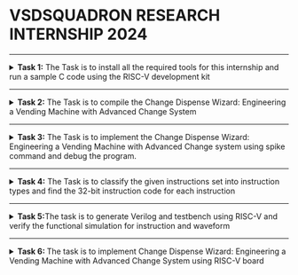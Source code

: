 # VSDSQUADRON RESEARCH INTERNSHIP 2024


------------------------------------------------------------------------------------------------------------------------------------------------------------------------------------------

<details>
  <summary><b> Task 1:</b> The Task is to install all the required tools for this internship and run a sample C code using the RISC-V development kit </summary>
  <br>
  
  **1.Installing Oracle VM Virtual Box Manager**

  ![Oracle VM Virtual Box manager](https://github.com/nehith01/vsdsquadron_internship/blob/main/task1/1.VIRTUAL%20BOX%20INSTALLATION.png?raw=true)
  
  **2.Installing leaf pad**
  
  *Use the following command to install the leaf pad into your Ubuntu system*
  ```
sudo apt install leafpad
```

**3.Sample C code**

![sample c code](https://github.com/nehith01/vsdsquadron_internship/blob/main/task1/3.Sample%20code.png?raw=true)
After entering the sample code into the leaf pad we will save the code 

**4.To get the output for the code**

*Use the following command to get the output for the code*
```
leafpad sum1ton.c &
./a.out
```

**5.Implementing sample C code in the RISC-V kit**
 *use the following command to implement the code*
 ```
riscv64-unknown-elf-gcc -O1 -mabi=lp64 -march=rv64i -o sum1ton.o sum1ton.c
```
After the instruction is processed we will be getting the assembly code for the sample c code 

![assembly code](https://github.com/nehith01/vsdsquadron_internship/blob/main/task1/5.calculation%20of%20risv%20instructions.png?raw=true)

**6.Implementing sample C code using Fast instruction**
*Command for implementing fast instruction is*
```
risv64-unknown-elf-gcc -Ofast -mabi=lp64 -march=rv64i -o sum1ton.o sum1ton.c
```

![fast instruction](https://github.com/nehith01/vsdsquadron_internship/blob/main/task1/6.fast%20instruction.png?raw=true)

</details>

-----------------------------------------------------------------------------------------------------------------------------------------------------------------------------------------


<details>
  <summary><b> Task 2:</b> The Task is to compile the Change Dispense Wizard: Engineering a Vending Machine with Advanced Change 
     System</summary>
  <br>
  
  **Vending Machine:**
  
   An innovative vending machine technology designed to effectively handle and dispense change to clients is called the Change Dispense Wizard. When giving change, this method uses a C program to determine the best way to distribute the coins. It accepts one dollar, fifty cents, twenty-five cents, ten cents, five cents, and one penny, among other amounts.

Accepting the product pricing and the customer's payment amount is the first step in the procedure. The difference is then calculated by the program to get the overall amount of change that is needed. To minimize the overall number of coins delivered, the system determines the quantity of each coin type by iterating through each denomination, starting with the greatest value.

By ensuring that the change is returned quickly and with the fewest coins feasible, this method improves both operational effectiveness and user happiness. The system verifies that the payment is adequate and responds appropriately when there are not enough funds. The Change Dispense Wizard is a reliable and fast transaction processing solution for contemporary vending machines since it uses a simple algorithm. In addition to enhancing customer experience, this solution streamlines vending machine's internal operations, increasing their efficiency and usability.

![vending machine](https://5.imimg.com/data5/SELLER/Default/2023/4/303189661/UP/GQ/QL/95260822/snack-vending-machine.jpg)

**Program to run vending machine:**
```
#include <stdio.h>

#define NUM_DENOMINATIONS 6
int denominations[NUM_DENOMINATIONS] = {100, 50, 25, 10, 5, 1};

void calculateChange(int change, int coinCount[NUM_DENOMINATIONS]) {
    for (int i = 0; i < NUM_DENOMINATIONS; i++) {
        coinCount[i] = change / denominations[i];
        change %= denominations[i];
    }
}

int main() {
    int productPrice, amountPaid, change;
    int coinCount[NUM_DENOMINATIONS] = {0};

    printf("Enter the price of the product (in cents): ");
    scanf("%d", &productPrice);

    printf("Enter the amount paid by the customer (in cents): ");
    scanf("%d", &amountPaid);
    if (amountPaid < productPrice) {
        printf("Insufficient amount paid.\n");
        return 1;
    }
    change = amountPaid - productPrice;
    printf("Total change to be returned: %d cents\n", change);

    calculateChange(change, coinCount);

    printf("Change dispensed:");
    for (int i = 0; i < NUM_DENOMINATIONS; i++) {
        if (coinCount[i] > 0) {
            printf("%d x %d cents\n", coinCount[i], denominations[i]);
        }
    }

    return 0;
}
```
![vending machine code](https://github.com/nehith01/vsdsquadron_internship/blob/main/task2/C%20pogram%20for%20vending%20machine.png?raw=true)

**Instructions to get the output of the vending machine**

```
gcc vendmachine.c
ls -ltr
./a.out
```

*Output of the vending machine is :*

 ![output](https://github.com/nehith01/vsdsquadron_internship/blob/main/task2/output%20for%20vending%20machine.png?raw=true)

 **Implementing vending machines using RISC-V kit**
 
 *Instruction for implementing:*
 ```
riscv64-unknown-elf-gcc -O1 -mabi=lp64 -march=rv64i -o vendmachine.o vendmachine.c
ls -ltr vendmachine.o
```
*Assembly code for vending machine*
```
riscv64-unknown-elf-objdump -d vendmachine.o
```
 By running the above instruction we will be getting a large number of assembly codes
 
![assembly code](https://github.com/nehith01/vsdsquadron_internship/blob/main/task2/assembly%20code%20for%20vending%20machine.png?raw=true)

*Instruction to reduce the assembly codes*
```
riscv64-unknown-elf-objdump -d vendmachine.o | less
/main
```

![reduced code](https://github.com/nehith01/vsdsquadron_internship/blob/main/task2/reduced%20assembly%20codes.png?raw=true)

</details>


----------------------------------------------------------------------------------------------------------------------------------------------------------------------------------------



<details>
  <summary><b> Task 3:</b> The Task is to implement the Change Dispense Wizard: Engineering a Vending Machine with Advanced Change system using spike command and debug the program.</summary>

  <br>
    
  **Objective:**

  The main objective of the task is to run the Change Dispense Wizard: Engineering a Vending Machine with Advanced Change system program using spike command and to verify the output with gcc command and the output for both the instructions should be same. 

  We will be checking the output and assembly codes under 2 conditions one is using O1 and Ofast instruction.

  *Instruction for implementing spike function*

  ```
riscv64-unknown-elf-gcc -O1 -mabi=lp64 -march=rv64i -o vendmachine.o vendmachine.c
spike pk vendmachine.o
```
The command `riscv64-unknown-elf-gcc -O1 -mabi=lp64 -march=rv64i -o vendmachine.o vendmachine.c` is used to run the vending machine program using gcc and to run the same program using spike the instruction is `spike pk vendmachine.o` after running the program we need to check the output for both spike and gcc . If the output are same then  the program is implemented correctly 

*Output for vending machine program using spike command:*

![output](https://github.com/nehith01/vsdsquadron_internship/blob/main/task3/spike%20output.png?raw=true)

The output should be verified with the output gcc command and the outputs are the same and verified. The next step is to debug the assembly codes for the vending machine and to debug we need to launch a debugger and the command to launch the debugger is `spike -d pk vendmachine.o` and to load the data the command is `until pc 0 100b0` by using this command the contents of the assembly code for the vending machine program.

![output](https://github.com/nehith01/vsdsquadron_internship/blob/main/task3/assembly%20code%20for%20%2001%20instruction.png?raw=true)

![output](https://github.com/nehith01/vsdsquadron_internship/blob/main/task3/assembly%20code%20for%2001%20instruction%20cont.png?raw=true)

Now we will be checking the output using Ofast command and the command for implementation is 
```
riscv64-unknown-elf-gcc -Ofast -mabi=lp64 -march=rv64i -o vendmachine.o vendmachine.c
spike pk vendmachine.o
```
**The output for Ofast command is:**

![output](https://github.com/nehith01/vsdsquadron_internship/blob/main/task3/assembly%20code%20for%20ofast%20instruction.png?raw=true)

![output](https://github.com/nehith01/vsdsquadron_internship/blob/main/task3/assembly%20code%20for%20ofast%20instruction%20cont.png?raw=true)


</details>



----------------------------------------------------------------------------------------------------------------------------------------------------------------------------------------




<details>
  <summary><b>Task 4:</b> The Task is to classify the given instructions set into instruction types and find the 32-bit instruction code for each instruction</summary>
  <br>

  **RISC-V:**
             An open-standard instruction set architecture (ISA) called RISC-V (Reduced Instruction Set Computing - Five) is intended for use with a variety of computing devices, including embedded systems and supercomputers. Since it is free and open source, anyone can use it without having to pay royalties or licensing costs. 


**Different types of instructions:**

 There are 6 main RISC-V instruction formats. Every format has a unique layout and is utilized for various kinds of instructions:
 
1. R - Register
2. I - Immediate
3. S - Store
4. B - Branch
5. U - Upper Immediate
6. J - Jump


![instruction](https://github.com/nehith01/vsdsquadron_internship/blob/main/task4/RISC-V%20instruction%20set%20.jpg?raw=true)
   
Let's discuss each Instruction in detail

**1.R-Type (Register) Instructions:**

- R-Type instructions are used for operations that involve only registers. They typically perform arithmetic, logical, and shift operations. In RISC-V, R-type instructions are mostly utilized for operations using registers alone. They are essential for bitwise, logical, and arithmetic operations.
  
- These instructions are essential for calculations that take place directly between registers since they don't deal with memory or immediate values. R-type instructions increase processing efficiency by carrying out addition, subtraction, logical AND, OR, XOR, and shifts using the ALU (Arithmetic Logic Unit).
  
- Pipelining in RISC-V architectures is made easier and overall speed is improved by the uniformity and simplicity of R-Type instructions. These instructions ensure a clear and succinct execution flow by relying on specified fields to determine the precise action and the registers involved.
  
- Their architecture emphasizes simplicity in line with the RISC (Reduced Instruction Set Computer) concept of high-performance instruction sets that enable the processor to compute quickly and effectively.


![R type](https://github.com/nehith01/vsdsquadron_internship/assets/127872579/5be34375-1f42-4366-bbc2-36e79af329a6)

**Fields:**

- opcode (7 bits): Specifies the operation and format of the instruction. For R-type instructions, it is 0110011.
- rd (5 bits): Destination register.
- funct3 (3 bits): Additional opcode bits to specify the exact operation.
- rs1 (5 bits): First source register.
- rs2 (5 bits): Second source register.
- funct7 (7 bits): Additional opcode bits for further specifying the operation.

**Format:** opcode rd, rs1, rs2

**2.I-Type (Immediate) Instructions:**

- In the RISC-V architecture, I-type instructions are mostly used for operations using instantaneous values, which are constants that are integrated into the instruction itself. These instructions can load data from memory, carry out arithmetic operations, and apply instantaneous values to different types of calculations. They play a crucial role in streamlining code that often has to employ constants, allowing for effective data manipulation without the need for extra load instructions.

- I-type instructions improve efficiency and code density by eliminating the need for many instructions to complete a single job, therefore streamlining processes. Because load instructions enable data to be retrieved directly into registers from memory, they are also essential for efficient memory access. All things considered, I-Type instructions greatly increase the RISC-V instruction's adaptability and efficiency.




![I type](https://github.com/nehith01/vsdsquadron_internship/assets/127872579/9b22d286-1645-4c15-83d0-2fcda12fb87b)

**Fields:**

- opcode (7 bits): Specifies the operation and format of the instruction.
- rd (5 bits): Destination register.
- funct3 (3 bits): Additional opcode bits to specify the exact operation.
- rs1 (5 bits): Source register.
- imm (12 bits): Immediate value.

**Format:** opcode rd, rs1, imm

**3.S-Type (Store) Instructions:**

- S-type instructions are used for storing data from a register to memory. The immediate value is split between two fields for encoding purposes. S-Type instructions in RISC-V are primarily used for storing data from a register to memory. These instructions are essential for memory operations where data needs to be written to a specific memory address. 

- The S-Type instructions work by taking the contents of a source register and storing it at a memory address computed from a base register plus an immediate offset. This immediate offset allows for flexible addressing modes, enabling access to different memory locations relative to the base address.

- The typical operations in this category include SW (Store Word), SH (Store Halfword), and SB (Store Byte), which store 32-bit, 16-bit, and 8-bit values, respectively. S-type instructions play a crucial role in efficient data handling and manipulation, ensuring that the CPU can interact with memory effectively for various computational tasks and real-world applications.

![S type](https://github.com/nehith01/vsdsquadron_internship/assets/127872579/286e8b27-bd86-447b-bee5-c0ea30ac86c7)

**Fields:**

- opcode (7 bits): Specifies the operation and format of the instruction.
- imm[11:5] (7 bits): Upper part of the immediate value.
- rs2 (5 bits): Source register (the data to be stored).
- rs1 (5 bits): Base address register.
- funct3 (3 bits): Additional opcode bits to specify the exact operation.
- imm[4:0] (5 bits): Lower part of the immediate value.

**Format:** opcode rs2, rs1, imm

**4.B-Type (Branch) Instructions:**

- B-type instructions are used for conditional branching. The immediate value is split across several fields and is used for the branch offset. In RISC-V, conditional branching—which is necessary to create control flow in programs—is accomplished using B-type instructions. By comparing two registers, these instructions assess a condition. If the condition is satisfied, they modify the program counter (PC) to branch to a target location. 

- The development of loops, if-else statements, and other control structures necessary for dynamic and responsive programs is made possible by this branching process. B-type instructions are flexible for a range of checks, including equality, inequality, and relational comparisons because of their conditional nature.

- The efficiency and versatility of RISC-V-based systems are greatly enhanced by the efficacy of these instructions in controlling program flow, which permits complex decision-making processes inside the hardware architecture. B-type instructions are essential for managing execution routes overall.


![B type](https://github.com/nehith01/vsdsquadron_internship/assets/127872579/5ada313f-6ea1-4c7c-bae0-3be51fa2b007)

**Fields:**

- opcode (7 bits): Specifies the operation and format of the instruction.
- imm[12] (1 bit): A most significant bit of the immediate value.
- imm[10:5] (6 bits): Bits [10:5] of the immediate value.
- rs2 (5 bits): Second source register.
- rs1 (5 bits): First source register.
- funct3 (3 bits): Additional opcode bits to specify the exact operation.
- imm[4:1] (4 bits): Bits [4:1] of the immediate value.
- imm[11] (1 bit): Bit [11] of the immediate value.


**Foarmat:** opcode rs1, rs2, imm

**5.U-Type (Upper Immediate) Instructions:**

- U-type instructions load a 20-bit immediate value into the upper 20 bits of a register Upper immediate values are handled via U-type instructions in RISC-V, which are required for operations using big constants. LUI (Load Upper Immediate) and AUIPC (Add Upper Immediate to PC) are two examples of these commands. 

- The upper 20 bits of a destination register are loaded with a 20-bit instantaneous value using U-type instructions. This is very helpful for quickly configuring huge addresses or constants.

- AUIPC adds the immediate value shifted left by 12 bits to the program counter (PC), while LUI sets a register's top 20 bits while zeroing off its lower 12. These guidelines offer a simple approach to address computations, position-independent code, and huge constant management. RISC-V guarantees effective encoding and handling of big instantaneous values by using U-type instructions.


![U type](https://github.com/nehith01/vsdsquadron_internship/assets/127872579/24b9c405-294d-4b28-b88e-84dcf1326781)

**Fields:**

- opcode (7 bits): Specifies the operation and format of the instruction.
- rd (5 bits): Destination register.
- imm[31:12] (20 bits): Immediate value.

**Format:** opcode rd, imm

**6.J-Type (Jump) Instructions:**

- J-type instructions are used for jump operations in RISC-V. They enable modifications to the program's execution flow by performing unconditional leaps to a designated point in the code. Implementing function calls, procedure returns, and code jumps to labels all need J-type instructions. By allowing for direct jumps to code segments without the need for repeated conditional checks or loops, these instructions contribute to the creation of more modular and efficient code.

- The capacity of J-type instructions to accommodate a higher immediate value and provide a wider variety of jump locations is their primary feature. Supporting big programs where jump targets may be distant from the present instruction is critical. In conclusion, RISC-V's J-type instructions are essential for

![J type](https://github.com/nehith01/vsdsquadron_internship/assets/127872579/be040e62-03fc-41ad-bf6b-528383fd4a9f)

**Fields:**

- opcode (7 bits): Specifies the operation and format of the instruction.
- rd (5 bits): Destination register.
- imm[20|10:1|11|19:12] (20 bits): Immediate value, with bits arranged non-contiguously for encoding purposes.

**Format:** opcode rd, imm




**The given instruction set is:**


|    Mnemonic       | Insruction              | Type    | Description               |
| ----------------- | ----------------------- | ------- | ---------------------     |
|ADD r1,r2,r3       | Addition                | R       | r1=r2+r3                  |
|SUB r3,r1,r2       | Subtraction             | R       | r3=r1-r2                  |
|AND r2,r1,r3       | AND                     | R       | r2=r1&r3                  |
|OR r8,r2,r3        | OR                      | R       | r8=r1|r3                  |
|XOR  r8,r1,r4      | XOR                     | R       | r8=r1^r4                  |
|SLT r10,r2,r4      | Set Less Than           | R       | r10=(r2 < r4 ) ? 1:0      |
|ADDI r12,r3,5      | ADD Immediate           | I       | r12=r3+5                  |
|SW r3,r1,4         | Store Word              | S       | r3=Memory[r1+4]           |
|SRL r16,r11,r2     | Shift Logical Right     | R       | r16 = r11 >> r2           |
|BNE r0,r1,20       | Branch if Not Equal     | B       | if(r0 != r1) PC += 20     |
|BEQ r0,r0,15       | Branch If Equal         | B       | if(r0 == r0) PC += 15     |
|LW r13,r11,2       | Load Word               | I       | r13 = Memory[2+r11]       |
|SLL r15,r11,r2     | Shift Logical Left      | R       | r15 = r11 << r2           |



**Finding the 32-bit instruction code for each instruction:**

**1.ADD r1,r2,r3**

  - The given instruction set belongs to the R type and all the arithmetic and logical operations will be performed in the R type, r2 and r3 are added and stored in the r1 register.

   ```
    | funct7 (7 bits) | r3 (5 bits) | r2 (5 bits) | funct3 (3 bits) | r1 (5 bits) | ADD (7 bits) |
  ```

**Fields:**

- opcode for ADD = 0110011
- funct7 = 0000000
- funct3 = 000
- r1 = 00001
- r2 = 00010 
- r3 = 00011 

*32-bit instruction code is:*

```
0000000 00011 00010 000 00001 0110011
```


**2.SUB r3,r1,r2**

- The SUB Instruction set subtracts r1 from r2 and stores the output in the r3 register.

 ```
 | funct7 (7 bits) | r2 (5 bits) | r1 (5 bits) | funct3 (3 bits) | r3 (5 bits) | SUB (7 bits) |
  ```

**Fields:**

- opcode for SUB = 0110011
- funct7 = 0100000
- funct3 = 000
- r3 = 00011 
- r1 = 00001 
- r2 = 00010 

 *32-bit Instruction code:*

 ```
0100000 00010 00001 000 00011 0110011
```

**3.AND r2,r1,r3**

- The AND instruction is performing AND Gate operation between r1 and r3 and the output is stored in the r2 register

```
 | funct7 (7 bits) | r3 (5 bits) | r1 (5 bits) | funct3 (3 bits) | r2 (5 bits) | AND (7 bits) |
```

**Fields:**

- opcode for AND = 0110011
- funct7 = 0000000
- funct3 = 111
- r2 = 00010 
- r1 = 00001 
- r3 = 00011

**32-bit Instruction code:**

```
0000000 00011 00001 111 00010 0110011
```

**4.OR r8,r2,r3**

- The OR Instruction is performing OR Gate between r2 and r3 and storing the output in the r8 register.

```
| funct7 (7 bits) | r3 (5 bits) | r1 (5 bits) | funct3 (3 bits) | r2 (5 bits) | OR (7 bits) |
```

**Fields:**

- opcode = 0110011
- funct7 = 0000000
- funct3 = 110
- r8 = 01000 
- r2 = 00010 
- r5 = 00101 

**32-bit Instruction code:**

```
0000000 00101 00010 110 01000 0110011
```


**5.XOR  r8,r1,r4**

- The XOR Instruction is performing XOR Gate between r1 and r4 and storing the output in the r8 register.


```
| funct7 (7 bits) | r3 (5 bits) | r1 (5 bits) | funct3 (3 bits) | r2 (5 bits) | XOR (7 bits) |
```

**Fields:**

- opcode = 0110011
- funct7 = 0000000
- funct3 = 100
- r8 = 01000 
- r1 = 00001 
- r4 = 00100 


**32-bit Instruction code:**

```
0000000 00100 00001 100 01000 0110011
```


**6.SLT r10,r2,r4**
- The SLT Instruction is set less than the operation and is performed between r2 and r4 and stored in r10.


```
  | funct7 (7 bits) | r3 (5 bits) | r1 (5 bits) | funct3 (3 bits) | r2 (5 bits) | SLT (7 bits) |
```

**Fields:**

- opcode = 0110011
- funct7 = 0000000
- funct3 = 010
- r10 = 01010 
- r2 = 00010 
- r4 = 00100 


**32-bit Instruction code:**

```
0000000 00100 00010 010 01010 0110011
```


**7.ADDI r12,r3,5**
- The ADDI Instruction is added immediately and the register r3 is added to 5 and stored in r12

```
opcode (7 bits) | r12 (5 bits) | funct3 (3 bits) | r3 (5 bits) | 5 (12 bits)
```


**Fields:**

- opcode = 0010011
- funct3 = 000
- r12 = 01100 
- r3 = 00011 
- 5 = 000000000101 


**32-bit Instruction code:**

```
000000000101 00011 000 01100 0010011
```

**8.SW r3,r1,r4**
- The SW store word instruction set stores the memory of r1 and r4 and stores the data in r3.

```
opcode (7 bits) | imm[4:0] (5 bits) | funct3 (3 bits) | rs1 (5 bits) | rs2 (5 bits) | imm[11:5] (7 bits)
```


**Fields:**

- opcode = 0100011
- funct3 = 010
- r3 = 00011 
- r1 = 00001 
- imm[11:5] = 0000000 (upper part of 4)
- imm[4:0] = 00100 (lower part of 4)

  
**32-bit Instruction code:**

```
0000000 00011 00001 010 00100 0100011
```

**9.SRL r16,r11,r2**
- The SRL instruction set is shifted logically right performed between r11 and r2 and the output is stored in the r16 register.

```
 | funct7 (7 bits) | r3 (5 bits) | r1 (5 bits) | funct3 (3 bits) | r2 (5 bits) | SRL (7 bits) |
```

**Fields:**

- opcode = 0110011
- funct7 = 0000000
- funct3 = 101
- r16 = 10000 
- r11 = 01011 
- r2 = 00010 


**32-bit Instruction code:**

```
0000000 00010 01011 101 10000 0110011
```

**10.BNE r0,r1,20**
- The BNE is a branch if not equal operation is performed between r1 and 20 and stored in the r0 register.

```
pcode (7 bits) | imm[11] (1 bit) | imm[4:1] (4 bits) | funct3 (3 bits) | rs1 (5 bits) | rs2 (5 bits) | imm[10:5] (6 bits) | imm[12] (1 bit)
```

**Fields:**

- opcode = 1100011
- funct3 = 001
- rs1 = 00000 
- rs2 = 00001 
- imm[12|10:5|4:1|11] = 0000010100 rearranged to 0000010 100 0

 **32-bit Instruction code:**

  ```
  0000000 00001 00000 001 00101 0000001
  ```


**11.BEQ r0,r0,15**
  - The BEQ instruction set is a branch if equal is performed between r0 and 15 and stored in the r0 register.

  ```
  pcode (7 bits) | imm[11] (1 bit) | imm[4:1] (4 bits) | funct3 (3 bits) | rs1 (5 bits) | rs2 (5 bits) | imm[10:5] (6 bits) | imm[12] (1 bit)
  ```

**Fields:**

- opcode = 1100011
- funct3 = 000
- r0 = 00000 
- r0 = 00000 
- imm[12|10:5|4:1|11] = 0000001111 rearranged to 0000001 111 0


**32-bit Instruction code:**
  
  ```
  0000000 00000 00000 000 01111 0000000
  ```


**12.LW r13,r11,2**
  - The LW is load word and 2 is stored in r11 memory and then stored in r13 register.
 
```
opcode (7 bits) | rd (5 bits) | funct3 (3 bits) | rs1 (5 bits) | imm (12 bits)
```

**Fields:**

- opcode = 0000011
- funct3 = 010
- r13 = 01101 
- r11 = 01011 
- 2 = 000000000010 


**32-bit Instruction code:**

```
000000000010 01011 010 01101 0000011
```


**13.SLL r15,r11,r2**
- The SLL is shift logically left is performed between r2 and r11 and then the data is stored in the r15 register.


 ```
  | funct7 (7 bits) | r3 (5 bits) | r2 (5 bits) | funct3 (3 bits) | r1 (5 bits) | SLL (7 bits) |
```

**Fields:**

- opcode = 0110011
- funct7 = 0000000
- funct3 = 001
- r15 = 01111 
- r11 = 01011 
- r2 = 00010 

**32-bit Instruction code:**

```
0000000 00010 01011 001 01111 0110011
```




| Instruction       | Binary Instruction Format             |
|-------------------|---------------------------------------|
|  ADD r1, r2, r3   | 0000000 00011 00010 000 00001 0110011 |
|  SUB r3, r1, r2   | 0100000 00010 00001 000 00011 0110011 |
|  AND r2, r1, r3   | 0000000 00011 00001 111 00010 0110011 | 
|  OR r8, r2, r5    | 0000000 00101 00010 110 01000 0110011 |
|  XOR r8, r1, r4   | 0000000 00100 00001 100 01000 0110011 |
|  SLT r10, r2, r4  | 0000000 00100 00010 010 01010 0110011 | 
|  ADDI r12, r3, 5  | 0000000 000101 00011 000 01100 0010011|
|  SW r3, r1, 4     | 0000000 00011 00001 010 00100 0100011 |
|  SRL r16, r11, r2 | 0000000 00010 01011 101 10000 0110011 |
|  BNE r0, r1, 20   | 000000 00001 00000 001 10100 1100011  |
|  BEQ r0, r0, 15   | 000000 00000 00000 000 01111 1100011  |
|  LW r13, r11, 2   | 0000000 000010 01011 010 01101 0000011|
|  SLL r15, r11, r2 | 0000000 00010 01011 001 01111 0110011 | 


</details>




---------------------------------------------------------------------------------------------------------------------------------------------------------------------------------------



<details>
  <summary><b>Task 5:</b>The task is to generate Verilog and testbench using RISC-V and verify the functional simulation for instruction and waveform</summary>
  <br>
  
  **Steps for functional simulation:**
  1. First to run the Verilog we need a tool called iverilog to install iverilog commands are `sudo apt-get update` and `sudo apt-get install iverilog`
  2. To get the waveform we need a tool called gtkwave command is `sudo apt-get install gtkwave`
  3. Create a directory using the command `mkdir Nehith`
  4. Create files using the touch command as `touch Nehith_rv32i.v` and `touch Nehith_rv32i_tb.v`
  5. Writing Verilog code and testbench is not part of the internship we will be taking references from the repo https://github.com/vinayrayapati/rv32i/
  6. Now copy the code from the `iiitb_rv32i.v` and `iiitb_rv32i_tb.v` and paste the code in `Nehith_rv32i.v` and `Nehith_rv32i_tb.v` in leaf pad and save the file
  7. To run the code and simulate use the command `iverilog -o Nehith_rv32i Nehith_rv32i.v Nehith_rv32i_tb.v` and to get the output `./Nehith_rv32i`
  8. To get the wave from use the command `gtkwave iiitb_rv32i.vcd`


![Screenshot (79)](https://github.com/nehith01/vsdsquadron_internship/assets/127872579/6abbacc9-cc4b-4dbe-8ec7-d1c0acfe1ea4)




![Screenshot (78)](https://github.com/nehith01/vsdsquadron_internship/assets/127872579/b09c229a-d06b-4ec0-9f37-e7c330c78f36)

After this, it will open gtkwave and the waveforms are 

*ADD r1,r2,r3*

![ADD](https://github.com/nehith01/vsdsquadron_internship/assets/127872579/c179cc0e-0c17-4663-ad03-61952b935ccf)

*SUB r3,r1,r2*

![SUB](https://github.com/nehith01/vsdsquadron_internship/assets/127872579/50ab6460-502e-420e-b6a7-b4cfbbb48fee)

*AND r2,r1,r3*

![AND](https://github.com/nehith01/vsdsquadron_internship/assets/127872579/56804d00-b0ea-41f5-939e-ec0d6020c472)

*OR r8,r2,r5*

![OR](https://github.com/nehith01/vsdsquadron_internship/assets/127872579/fe468d74-84f0-403e-802d-9abb3d434461)


*XOR r8,r1,r4*

![OR](https://github.com/nehith01/vsdsquadron_internship/assets/127872579/b3159607-8902-4a31-9984-8570a07fc53e)


*SLT r10,r2,r4*

![SLT](https://github.com/nehith01/vsdsquadron_internship/assets/127872579/7fdda5d8-e20f-45bf-b145-40f508a84331)


*ADDI r122,r3,r5*


![ADDI](https://github.com/nehith01/vsdsquadron_internship/assets/127872579/8b397efc-a522-494d-a8cd-6adea42e1028)


*SW r3,r1,r4*


![SW](https://github.com/nehith01/vsdsquadron_internship/assets/127872579/5ec2e37b-01a1-4d19-8ce2-dc681fc96f74)

*SRL r16,r11,r2*


![SRL](https://github.com/nehith01/vsdsquadron_internship/assets/127872579/ed6abfb5-f13b-4a98-adc5-8c61142e4f1a)


*BNE r0,r1,20*


![BNE](https://github.com/nehith01/vsdsquadron_internship/assets/127872579/e8177df7-ea8d-4620-ad2d-7ad7d088ebe5)


*BEQ r0,r0,15*


![BEQ](https://github.com/nehith01/vsdsquadron_internship/assets/127872579/dcf87aba-c9a0-4a7a-adc8-6f9c454a686f)


*SLL r15,r11,r2*


![SLL](https://github.com/nehith01/vsdsquadron_internship/assets/127872579/50ce3f04-dead-4453-87af-4fb01d7b7ba2)


</details>


------------------------------------------------------------------------------------------------------------------------------------------------------------------------------------------



<details>
  <summary><b>Task 6: </b>The task is to implement Change Dispense Wizard: Engineering a Vending Machine with Advanced Change System using RISC-V board </summary>
<br>

  **OVERVIEW:**

  The Change Dispense Wizard project involves creating a vending machine with an advanced change dispensing system. This system will calculate the change due to the customer and dispense the appropriate denominations of coins. The RISC-V board will be used to control the process.


**COMPONENTS REQUIRED:**

1. RISC-V development board 
2. Coin dispenser module (compatible with various denominations)
3. LCD module
4. Keypad for user input
5. Power supply (regulated 5V)
6. Connecting wires
7. Breadboard



**Circuit Connections:**

**RISC-V Board:**

GPIO pins for controlling peripherals
UART pins for serial communication (optional)
I2C/SPI pins for communication with display and other modules

**Coin Dispenser Module:**

Control pins connected to GPIO pins of the RISC-V board
Power pins connected to 5V and GND

**LCD Display Module:**

Data pins connected to GPIO pins of the RISC-V board
Control pins (RS, RW, E) connected to GPIO pins of the RISC-V board
Power pins connected to 5V and GND

**Keypad:**

Row and column pins connected to GPIO pins of the RISC-V board



**PIN CONNECTIONS:**


**Coin Dispenser Module:**

| Coin Dispenser | RISC-V |
| -------------- | ------ |
| CP 1           | GPIO 1 |
| CP 2           | GPIO 2 |
| CP 3           | GPIO 3 |
| Power          | 5V     |
| Ground         | GND    |


**LCD Display Module**

| LCD Module | RISC-V |
| ---------- | ------ |
| RS         | GPIO 3 |
| RW         | GPIO 4 |
| E          | GPIO 5 |
| D4         | GPIO 6 |
| D5         | GPIO 7 |
| D6         | GPIO 8 |
| D7         | GPIO 9 |
| Power      | 5V     |
| Ground     | GND    |


**Keypad:**

 | Keypad     | RISC-V   |
 | ---------- | -------- |
 | ROW 1      | GPIO 10  |
 | ROW 2      | GPIO 11  |
 | ROW 3      | GPIO 12  |
 | ROW 4      | GPIO 13  |
 | COLUMN 1   | GPIO 14  |
 | COLUMN 2   | GPIO 15  |
 | COLUMN 3   | GPIO 16  |
 | COLUMN 4   | GPIO 17  |



 **Circuit Diagram:**

 ![Coin Dispenser Circuit Diagram](https://github.com/Jayanth853/Vsdsquadronmini/assets/173602478/3d7c6384-dd81-4f6e-b902-fa4413ceb142)



**How to program**

```
#include <stdio.h>
#include "lcd.h"
#include "keypad.h"
#include "coin_dispenser.h"

#define NUM_DENOMINATIONS 6
int denominations[NUM_DENOMINATIONS] = {100, 50, 25, 10, 5, 1};

void calculateChange(int change, int coinCount[NUM_DENOMINATIONS]) {
    for (int i = 0; i < NUM_DENOMINATIONS; i++) {
        coinCount[i] = change / denominations[i];
        change %= denominations[i];
    }
}

int main() {
    int productPrice, amountPaid, change;
    int coinCount[NUM_DENOMINATIONS] = {0};

    // Initialize peripherals
    lcd_init();
    keypad_init();
    coin_dispenser_init();

    // Display instructions on LCD
    lcd_print("Enter price: ");
    productPrice = keypad_read_int();

    lcd_print("Enter amount paid: ");
    amountPaid = keypad_read_int();

    if (amountPaid < productPrice) {
        lcd_print("Insufficient amount paid.");
        return 1;
    }

    change = amountPaid - productPrice;
    lcd_print("Change: ");
    lcd_print_int(change);

    calculateChange(change, coinCount);

    for (int i = 0; i < NUM_DENOMINATIONS; i++) {
        if (coinCount[i] > 0) {
            coin_dispenser_dispense(denominations[i], coinCount[i]);
        }
    }

    return 0;
}
```

**Application Video:**

![video](https://drive.google.com/file/d/12L0D7WL42ZrT0GCFsg5hrqvUk3WJ5HS-/view?usp=drivesdk)

</details>



